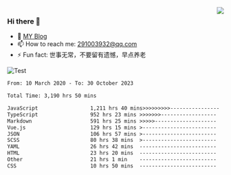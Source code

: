 <img align='right' src='https://github-readme-stats.vercel.app/api?username=niaogege&show_icons=true&theme=radical'/>

### Hi there 👋

- 🌱 [MY Blog](https://bythewayer.com/)
- 📫 How to reach me: 291003932@qq.com
- ⚡ Fun fact:  世事无常，不要留有遗憾，早点养老

![Test](https://github-readme-stats.vercel.app/api/top-langs/?username=niaogege&layout=compact)

<!--START_SECTION:waka-->

```txt
From: 10 March 2020 - To: 30 October 2023

Total Time: 3,190 hrs 50 mins

JavaScript                 1,211 hrs 40 mins>>>>>>>>>----------------   37.97 %
TypeScript                 952 hrs 23 mins >>>>>>>------------------   29.85 %
Markdown                   591 hrs 25 mins >>>>>--------------------   18.54 %
Vue.js                     129 hrs 15 mins >------------------------   04.05 %
JSON                       106 hrs 57 mins >------------------------   03.35 %
SCSS                       80 hrs 38 mins  >------------------------   02.53 %
YAML                       26 hrs 42 mins  -------------------------   00.84 %
HTML                       23 hrs 20 mins  -------------------------   00.73 %
Other                      21 hrs 1 min    -------------------------   00.66 %
CSS                        10 hrs 50 mins  -------------------------   00.34 %
```

<!--END_SECTION:waka-->

